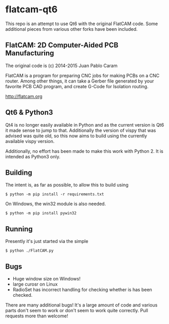# flatcam-qt6

This repo is an attempt to use Qt6 with the original FlatCAM code. Some additional pieces from various
other forks have been included.


## FlatCAM: 2D Computer-Aided PCB Manufacturing

The original code is (c) 2014-2015 Juan Pablo Caram

FlatCAM is a program for preparing CNC jobs for making PCBs on a CNC router.
Among other things, it can take a Gerber file generated by your favorite PCB
CAD program, and create G-Code for Isolation routing.

http://flatcam.org

## Qt6 & Python3

Qt4 is no longer easily available in Python and as the current version is Qt6 it made sense to jump to that. Additionally the version of vispy that was advised was quite old, so this now aims to build using the currently available vispy version.

Additionally, no effort has been made to make this work with Python 2. It is intended as Python3 only.

## Building

The intent is, as far as possible, to allow this to build using

```shell
$ python -m pip install -r requirements.txt

```

On Windows, the win32 module is also needed.

```shell
$ python -m pip install pywin32
```

## Running

Presently it's just started via the simple

```shell
$ python ./FlatCAM.py
```

## Bugs

- Huge window size on Windows!
- large curosr on Linux
- RadioSet has incorrect handling for checking whether is has been checked.


There are many additional bugs! It's a large amount of code and various parts don't seem to work or don't seem to work quite correctly. Pull requests more than welcome!